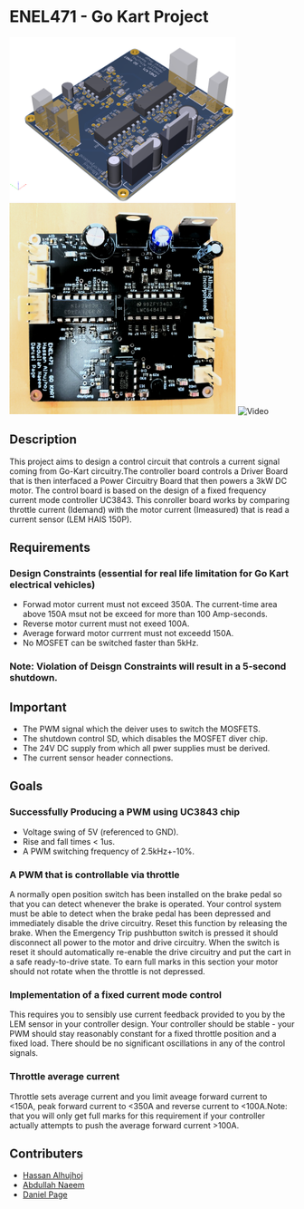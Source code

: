 # ENEL471 - Go Kart Project
<img src="wiki/main.PNG" alt="Design" width="400"/><img src="wiki/main4.jpg" alt="PCB" width="400"/> ![Video](wiki/video.gif)

## Description
This project aims to design a control circuit that controls a current signal coming from Go-Kart circuitry.The controller board controls a Driver Board that is then interfaced a Power Circuitry Board that then powers a 3kW DC motor. The control board is based on the design of a fixed frequency current mode controller UC3843. This conroller board works by comparing throttle current (Idemand) with the motor current (Imeasured) that is read a current sensor (LEM HAIS 150P).

## Requirements
###  Design Constraints (essential for real life limitation for Go Kart electrical vehicles)
- Forwad motor current must not exceed 350A. The current-time area above 150A msut not be exceed for more than 100 Amp-seconds.
- Reverse motor current must not exeed 100A.
- Average forward motor currrent must not exceedd 150A.
- No MOSFET can be switched faster than 5kHz.
### Note: Violation of Deisgn Constraints will result in a 5-second shutdown.

## Important
- The PWM signal which the deiver uses to switch the MOSFETS.
- The shutdown control SD, which disables the MOSFET diver chip.
- The 24V DC supply from which all pwer supplies must be derived.
- The current sensor header connections.

## Goals
### Successfully Producing a PWM using UC3843 chip
* Voltage swing of 5V (referenced to GND).
* Rise and fall times < 1us.
* A PWM switching frequency of 2.5kHz+-10%.

### A PWM that is controllable via throttle
A normally open position switch has been installed on the brake pedal so that you can detect whenever the brake is operated. 
Your control system must be able to detect when the brake pedal has been depressed and immediately disable the drive circuitry. 
Reset this function by releasing the brake. When the Emergency Trip pushbutton switch is pressed it should disconnect all power 
to the motor and drive circuitry. When the switch is reset it should automatically re-enable the drive circuitry and put the 
cart in a safe ready-to-drive state. To earn full marks in this section your motor should not rotate when the throttle is not depressed.

### Implementation of a fixed current mode control
This requires you to sensibly use current feedback provided to you by the LEM sensor in your controller design. Your controller 
should be stable - your PWM should stay reasonably constant for a fixed throttle position and a fixed load. There should be no 
significant oscillations in any of the control signals.

### Throttle average current
Throttle sets average current and you limit aveage forward current to <150A, peak forward current to <350A and reverse current 
to <100A.Note: that you will only get full marks for this requirement if your controller actually attempts to push the average 
forward current >100A.

## Contributers
- [Hassan Alhujhoj](https://github.com/hassan-alhujhoj)
- [Abdullah Naeem](https://github.com/ana104-collab)
- [Daniel Page](https://github.com/Daniel-Page)
